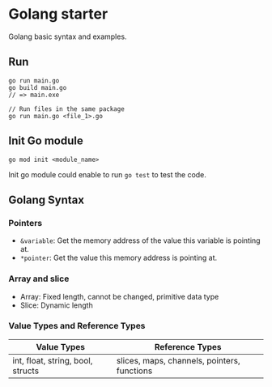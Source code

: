 # Golang starter

Golang basic syntax and examples.

## Run

    go run main.go
    go build main.go
    // => main.exe

    // Run files in the same package
    go run main.go <file_1>.go

## Init Go module

    go mod init <module_name>

Init go module could enable to run `go test` to test the code.

## Golang Syntax

### Pointers

- `&variable`: Get the memory address of the value this variable is pointing at.
- `*pointer`: Get the value this memory address is pointing at.

### Array and slice

- Array: Fixed length, cannot be changed, primitive data type
- Slice: Dynamic length

### Value Types and Reference Types

| Value Types                       | Reference Types                             |
| --------------------------------- | ------------------------------------------- |
| int, float, string, bool, structs | slices, maps, channels, pointers, functions |
